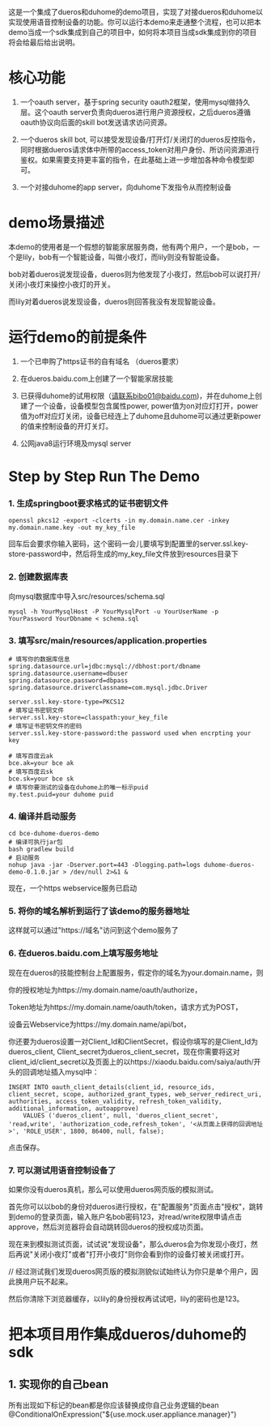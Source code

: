 这是一个集成了dueros和duhome的demo项目，实现了对接dueros和duhome以实现使用语音控制设备的功能。你可以运行本demo来走通整个流程，也可以把本demo当成一个sdk集成到自己的项目中，如何将本项目当成sdk集成到你的项目将会给最后给出说明。

# 核心功能
1) 一个oauth server，基于spring security oauth2框架，使用mysql做持久层。这个oauth server负责向dueros进行用户资源授权，之后dueros遵循oauth协议向后面的skill bot发送请求访问资源。

2) 一个dueros skill bot, 可以接受发现设备/打开灯/关闭灯的dueros反控指令，同时根据dueros请求体中所带的access_token对用户身份、所访问资源进行鉴权。如果需要支持更丰富的指令，在此基础上进一步增加各种命令模型即可。

3) 一个对接duhome的app server，向duhome下发指令从而控制设备

# demo场景描述
本demo的使用者是一个假想的智能家居服务商，他有两个用户，一个是bob，一个是lily，bob有一个智能设备，叫做小夜灯，而lily则没有智能设备。

bob对着dueros说发现设备，dueros则为他发现了小夜灯，然后bob可以说打开/关闭小夜灯来操控小夜灯的开关。

而lily对着dueros说发现设备，dueros则回答我没有发现智能设备。

# 运行demo的前提条件
1) 一个已申购了https证书的自有域名 （dueros要求）

2) 在dueros.baidu.com上创建了一个智能家居技能

3) 已获得duhome的试用权限（请联系bibo01@baidu.com)，并在duhome上创建了一个设备，设备模型包含属性power, power值为on对应灯打开，power值为off对应灯关闭，设备已经连上了duhome且duhome可以通过更新power的值来控制设备的开灯关灯。

4) 公网java8运行环境及mysql server

# Step by Step Run The Demo

### 1. 生成springboot要求格式的证书密钥文件
    openssl pkcs12 -export -clcerts -in my.domain.name.cer -inkey my.domain.name.key -out my_key_file
回车后会要求你输入密码，这个密码一会儿要填写到配置里的server.ssl.key-store-password中，然后将生成的my_key_file文件放到resources目录下
    
### 2. 创建数据库表
向mysql数据库中导入src/resources/schema.sql

    mysql -h YourMysqlHost -P YourMysqlPort -u YourUserName -p YourPassword YourDbname < schema.sql

### 3. 填写src/main/resources/application.properties

    # 填写你的数据库信息
    spring.datasource.url=jdbc:mysql://dbhost:port/dbname
    spring.datasource.username=dbuser
    spring.datasource.password=dbpass
    spring.datasource.driverclassname=com.mysql.jdbc.Driver
    
    server.ssl.key-store-type=PKCS12
    # 填写证书密钥文件
    server.ssl.key-store=classpath:your_key_file
    # 填写证书密钥文件的密码
    server.ssl.key-store-password:the password used when encrpting your key
    
    # 填写百度云ak
    bce.ak=your bce ak  
    # 填写百度云sk 
    bce.sk=your bce sk   
    # 填写你要测试的设备在duhome上的唯一标示puid
    my.test.puid=your duhome puid

### 4. 编译并启动服务

    cd bce-duhome-dueros-demo
    # 编译可执行jar包
    bash gradlew build
    # 启动服务
    nohup java -jar -Dserver.port=443 -Dlogging.path=logs duhome-dueros-demo-0.1.0.jar > /dev/null 2>&1 &
现在，一个https webservice服务已启动

### 5. 将你的域名解析到运行了该demo的服务器地址

这样就可以通过"https://域名"访问到这个demo服务了
        
### 6. 在dueros.baidu.com上填写服务地址

现在在dueros的技能控制台上配置服务，假定你的域名为your.domain.name，则

你的授权地址为https://my.domain.name/oauth/authorize，

Token地址为https://my.domain.name/oauth/token，请求方式为POST，

设备云Webservice为https://my.domain.name/api/bot，

你还要为dueros设置一对Client_Id和ClientSecret，假设你填写的是Client_Id为dueros_client, Client_secret为dueros_client_secret，现在你需要将这对client_id/client_secret以及页面上的以https://xiaodu.baidu.com/saiya/auth/开头的回调地址插入mysql中：

    INSERT INTO oauth_client_details(client_id, resource_ids, client_secret, scope, authorized_grant_types, web_server_redirect_uri, authorities, access_token_validity, refresh_token_validity, additional_information, autoapprove)  
        VALUES ('dueros_client', null, 'dueros_client_secret', 'read,write', 'authorization_code,refresh_token', '<从页面上获得的回调地址>', 'ROLE_USER', 1800, 86400, null, false);  

点击保存。

### 7. 可以测试用语音控制设备了

如果你没有dueros真机，那么可以使用dueros网页版的模拟测试。

首先你可以以bob的身份对dueros进行授权，在"配置服务"页面点击"授权"，跳转到demo的登录页面，输入账户名bob密码123，对read/write权限申请点击approve，然后浏览器将会自动跳转回dueros的授权成功页面。

现在来到模拟测试页面，试试说"发现设备"，那么dueros会为你发现小夜灯，然后再说"关闭小夜灯"或者"打开小夜灯"则你会看到你的设备灯被关闭或打开。

// 经过测试我们发现dueros网页版的模拟测貌似试始终认为你只是单个用户，因此换用户玩不起来。

然后你清除下浏览器缓存，以lily的身份授权再试试吧，lily的密码也是123。

# 把本项目用作集成dueros/duhome的sdk

## 1. 实现你的自己bean

所有出现如下标记的bean都是你应该替换成你自己业务逻辑的bean
    @ConditionalOnExpression("${use.mock.user.appliance.manager}")